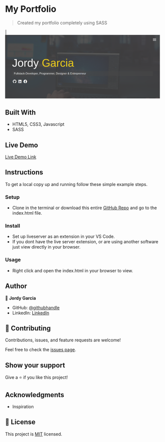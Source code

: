 
# My Portfolio

> Created my portfolio completely using SASS


| ![screenshot](assets/background.PNG)

## Built With

- HTML5, CSS3, Javascript
- SASS

## Live Demo

[Live Demo Link](https://garciajordy.github.io/Portfolio/)

## Instructions
To get a local copy up and running follow these simple example steps.

### Setup
- Clone in the terminal or download this entire [GitHub Repo](https://github.com/garciajordy/Portfolio) and go to the index.html file.

### Install
- Set up liveserver as an extension in your VS Code.
- If you dont have the live server extension, or are using another software just view directly in your browser.

### Usage
- Right click and open the index.html in your browser to view.

## Author

👤 **Jordy Garcia**

- GitHub: [@githubhandle](https://github.com/garciajordy)
- LinkedIn: [LinkedIn](https://www.linkedin.com/in/jordy-garcia-675849206/)

## 🤝 Contributing

Contributions, issues, and feature requests are welcome!

Feel free to check the [issues page](issues/).

## Show your support

Give a ⭐ if you like this project!

## Acknowledgments

- Inspiration

## 📝 License

This project is [MIT](./LICENSE) licensed.
